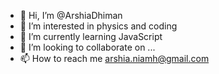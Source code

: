 - 👋 Hi, I’m @ArshiaDhiman
- 👀 I’m interested in physics and coding
- 🌱 I’m currently learning JavaScript
- 💞️ I’m looking to collaborate on ...
- 📫 How to reach me arshia.niamh@gmail.com

<!---
ArshiaDhiman/ArshiaDhiman is a ✨ special ✨ repository because its `README.md` (this file) appears on your GitHub profile.
You can click the Preview link to take a look at your changes.
--->
